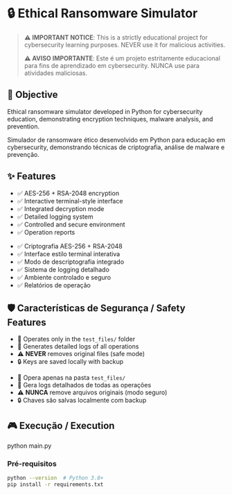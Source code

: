 # 🔒 Ethical Ransomware Simulator

> **⚠️ IMPORTANT NOTICE**: This is a strictly educational project for cybersecurity learning purposes. NEVER use it for malicious activities.
> 
> **⚠️ AVISO IMPORTANTE**: Este é um projeto estritamente educacional para fins de aprendizado em cybersecurity. NUNCA use para atividades maliciosas.

## 🎯 Objective

Ethical ransomware simulator developed in Python for cybersecurity education, demonstrating encryption techniques, malware analysis, and prevention.
>
Simulador de ransomware ético desenvolvido em Python para educação em cybersecurity, demonstrando técnicas de criptografia, análise de malware e prevenção.

## ✨ Features

- ✅ AES-256 + RSA-2048 encryption
- ✅ Interactive terminal-style interface
- ✅ Integrated decryption mode
- ✅ Detailed logging system
- ✅ Controlled and secure environment
- ✅ Operation reports
>
>
>
- ✅ Criptografia AES-256 + RSA-2048
- ✅ Interface estilo terminal interativa
- ✅ Modo de descriptografia integrado
- ✅ Sistema de logging detalhado
- ✅ Ambiente controlado e seguro
- ✅ Relatórios de operação

## 🛡️ Características de Segurança / Safety Features

- 🔐 Operates only in the `test_files/` folder
- 📝 Generates detailed logs of all operations
- ⚠️ **NEVER** removes original files (safe mode)
- 🔒 Keys are saved locally with backup
>
- 🔐 Opera apenas na pasta `test_files/`
- 📝 Gera logs detalhados de todas as operações
- ⚠️ **NUNCA** remove arquivos originais (modo seguro)
- 🔒 Chaves são salvas localmente com backup

## 🎮 Execução / Execution

python main.py

### Pré-requisitos
```bash
python --version  # Python 3.8+
pip install -r requirements.txt
